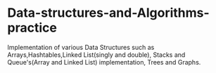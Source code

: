 # Data-structures-and-Algorithms-practice
Implementation of various Data Structures such as Arrays,Hashtables,Linked List(singly and double), Stacks and Queue's(Array and Linked List) implementation, Trees and Graphs.
